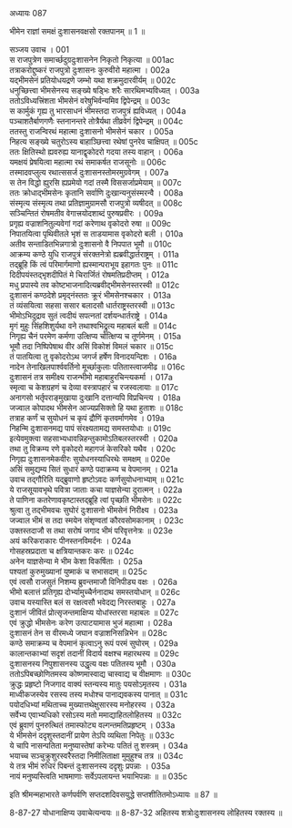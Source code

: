 अध्यायः 087

भीमेन राज्ञां समक्षं दुःशासनवक्षसो रक्तपानम् ॥ 1 ॥

सञ्जय उवाच ।	001  
स राजपुत्रेण समार्च्छदुग्रदुःशासनेन निकृतो निकृत्या ॥	001ac  
तत्राकरोद्दुष्करं राजपुत्रो दुःशासनः कुरुवीरो महात्मा ।	002a  
यद्भीमसेनं प्रतियोधयद्रणे जम्भो यथा शक्रमुदारवीर्यम् ॥	002c  
धनुच्छित्त्वा भीमसेनस्य सङ्ख्ये षड्भिः शरैः सारथिमभ्यविध्यत् ।	003a  
ततोऽविध्यत्त्रिंशता भीमसेनं वरेषुभिर्वन्यमिव द्विपेन्द्रम् ॥	003c  
स कार्मुकं गृह्य तु भारसाधनं भीमस्तदा राजपुत्रं ह्यविध्यत् ।	004a  
पञ्चाशतैर्बाणगणैः स्तनानन्तरे तोत्रैर्यथा तीव्रवेगं द्विपेन्द्रम् ॥	004c  
ततस्तु राजन्विरथं महात्मा दुःशासनो भीमसेनं चकार ।	005a  
निहत्य सङ्ख्ये चतुरोऽस्य बाहाञ्छित्त्वा रथेषां पुनरेव चाक्षिपत् ॥	005c  
ततः क्षितिस्थो ह्यवरुह्य यानाद्वृकोदरो गदया तस्य वाहान् ।	006a  
यमक्षयं प्रेषयित्वा महात्मा रथं समाकर्षत राजसूनोः ॥	006c  
तस्मादवप्लुत्य रथात्ससर्ज दुःशासनस्तोमरमुग्रवेगम् ।	007a  
स तेन विद्धो ह्युरसि ह्यप्रमेयो गदां तस्मै विससर्जाप्रमेयाम् ॥	007c  
ततः क्रोधाद्भीमसेनः कृतानि सर्वाणि दुःखान्यनुसंस्मरन्वै ।	008a  
संस्मृत्य संस्मृत्य तथा प्रतिज्ञामुग्रामसौ राजपुत्रो व्यषीदत् ॥	008c  
सञ्चिन्तितं रोषमतीव वेगात्त्रयोदशाब्दं पुरुषप्रवीरः ।	009a  
प्रगृह्य वज्राशनितुल्यवेगां गदां करेणाथ वृकोदरो रुषा ॥	009c  
निपातयित्वा पृथिवीतले भृशं स ताडयामास वृकोदरो बली ।	010a  
अतीव सन्ताडितभिन्नगात्रो दुःशासनो वै निपपात भूमौ ॥	010c  
आक्रम्य कण्ठे युधि राजपुत्रं संरक्तनेत्रो ह्यब्रवीद्धार्तराष्ट्रम् ।	011a  
तद्ब्रूहि किं त्वं परिमार्गमाणो ह्यस्मान्पराभूय इहागतः पुनः ॥	011c  
दिदीपयंस्तद्भृशदीपितं मे चिरार्जितं रोषमतिप्रदीप्तम् ।	012a  
मधु प्रपास्ये तव कोष्टभाजनादित्यब्रवीद्भीमसेनस्तरस्वी ॥	012c  
दुःशासनं कण्ठदेशे प्रमृद्नंस्ततः क्रूरं भीमसेनश्चकार ।	013a  
तं व्यंसयित्वा सहसा ससार बलादसौ धार्तराष्ट्रस्तरस्वी ॥	013c  
भीमोऽभिदुद्राव सुतं त्वदीयं सपत्नतां दर्शयन्धार्तराष्ट्रे ।	014a  
मृगं मुहुः सिंहशिशुर्यथा वने तथाश्वभिद्रुत्य महाबलं बली ॥	014c  
निगृह्य चैनं परमेण कर्मणा उत्क्षिप्य चोत्क्षिप्य च तूर्णमेनम् ।	015a  
भूमौ तदा निष्पिपेषाथ वीर असिं विकोशं विमलं चकार ॥	015c  
तं पातयित्वा तु वृकोदरोऽथ जगर्ज हर्षेण विनादयन्दिशः ।	016a  
नादेन तेनाखिलपार्श्ववर्तिनो मूर्च्छाकुलाः पतितास्त्वाजमीढ ॥	016c  
दुःशासनं तत्र समीक्ष्य राजन्भीमो महाबाहुरचिन्त्यकर्मा ।	017a  
स्मृत्वा च केशग्रहणं च देव्या वस्त्रापहारं च रजस्वलायाः ॥	017c  
अनागसो भर्तृपराङ्मुखाया दुःखानि दत्तान्यपि विप्रचिन्त्य ।	018a  
जज्वाल कोपादथ भीमसेन आज्यप्रसिक्तो हि यथा हुताशः ॥	018c  
तत्राह कर्णं च सुयोधनं च कृपं द्रौणिं कृतवर्माणमेव ।	019a  
निहन्मि दुःशासनमद्य पापं संरक्ष्यतामद्य समस्तयोधाः ॥	019c  
इत्येवमुक्त्वा सहसाभ्यधावन्निहन्तुकामोऽतिबलस्तरस्वी ।	020a  
तथा तु विक्रम्य रणे वृकोदरो महागजं केसरिको यथैव ।	020c  
निगृह्य दुःशासनमेकवीरः सुयोधनस्याधिरथेः समक्षम् ॥	020e  
असिं समुद्यम्य सितं सुधारं कण्ठे पदाक्रम्य च वेपमानम् ।	021a  
उवाच तद्गौरिति यद्ब्रुवाणो हृष्टोऽवदः कर्णसुयोधनाभ्याम् ॥	021c  
ये राजसूयावभृथे पवित्रा जाताः कचा याज्ञसेन्या दुरात्मन् ।	022a  
ते पाणिना कतरेणावकृष्टास्तद्ब्रूहि त्वां पृच्छति भीमसेनः ॥	022c  
श्रुत्वा तु तद्भीमवचः सुघोरं  दुःशासनो भीमसेनं निरीक्ष्य ।	023a  
जज्वाल भीमं स तदा स्मयेन संशृण्वतां कौरवसोमकानाम् ।	023c  
उक्तस्तदाजौ स तथा सरोषं जगाद भीमं परिवृत्तनेत्रः ॥	023e  
अयं करिकराकारः पीनस्तनविमर्दनः ।	024a  
गोसहस्रप्रदाता च क्षत्रियान्तकरः करः ॥	024c  
अनेन याज्ञसेन्या मे भीम केशा विकर्षिताः ।	025a  
पश्यतां कुरुमुख्यानां युष्माकं च सभासदाम् ॥	025c  
एवं त्वसौ राजसुतं निशम्य ब्रुवन्तमाजौ विनिपीड्य वक्षः ।	026a  
भीमो बलात्तं प्रतिगृह्य दोर्भ्यामुच्चैर्ननादाथ समस्तयोधान् ॥	026c  
उवाच यस्यास्ति बलं स रक्षत्वसौ भवेदद्य निरस्तबाहुः ।	027a  
दुःशानं जीवितं प्रोत्सृजन्तमाक्षिप्य योधांस्तरसा महाबलः ॥	027c  
एवं क्रुद्धो भीमसेनः करेण उत्पाटयामास भुजं महात्मा ।	028a  
दुःशासनं तेन स वीरमध्ये जघान वज्राशनिसन्निभेन ॥	028c  
कण्ठे समाक्रम्य च वेपमानं कृत्वाऽनु रूपं परमं सुघोरम् ।	029a  
कालान्तकाभ्यां सदृशं तदानीं विदार्य वक्षश्च महारथस्य ॥	029c  
दुःशासनस्य निपुशासनस्य उद्धृत्य वक्षः पतितस्य भूमौ ।	030a  
ततोऽपिबच्छोणितमस्य कोष्णमास्वाद्य चास्वाद्य च वीक्षमाणः ॥	030c  
क्रुद्धः प्रहृष्टो निजगाद वाक्यं स्तन्यस्य मातुः पयसोऽमृतस्य ।	031a  
माध्वीकजस्येव रसस्य तस्य मधोश्च पानाद्यवकस्य पानात् ॥	031c  
पयोदधिभ्यां मथिताच्च मुख्यात्तथेक्षुसारस्य मनोहरस्य ।	032a  
सर्वेभ्य एवाभ्यधिको रसोऽस्य मतो ममाद्याहितलोहितस्य ॥	032c  
एवं ब्रुवाणं पुनरुत्थितं तमास्फोट्य वल्गन्तमतिप्रहृष्टम् ।	033a  
ये भीमसेनं ददृशुस्तदानीं प्रायेण तेऽपि व्यथिता निपेतुः ॥	033c  
ये चापि नासन्पतिता मनुष्यास्तेषां करेभ्यः पतितं तु शस्त्रम् ।	034a  
भयाच्च सञ्चुक्रुशुरस्वरैस्तदा निमीलिताक्षा मुमुहुश्च तत्र ॥	034c  
ये तत्र भीमं रुधिरं पिबन्तं दुःशासनस्य ददृशुः प्रपन्नाः ।	035a  
नायं मनुष्यस्त्विति भाषमाणाः सर्वेऽपलायन्त भयाभिपन्नाः ॥ ॥	035c  

इति श्रीमन्महाभारते कर्णपर्वणि सप्तदशदिवसयुद्धे सप्तशीतितमोऽध्यायः ॥ 87 ॥

8-87-27 योधानाक्षिप्य उवाचेत्यन्वयः ॥ 8-87-32 अहितस्य शत्रोःदुःशासनस्य लोहितस्य रक्तस्य ॥
